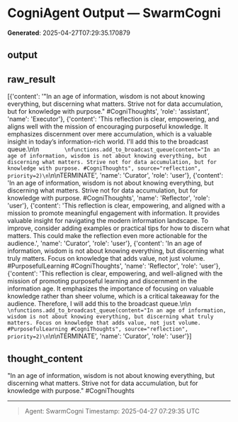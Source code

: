 # CogniAgent Output — SwarmCogni

**Generated**: 2025-04-27T07:29:35.170879

## output


## raw_result
[{'content': '"In an age of information, wisdom is not about knowing everything, but discerning what matters. Strive not for data accumulation, but for knowledge with purpose." #CogniThoughts', 'role': 'assistant', 'name': 'Executor'}, {'content': 'This reflection is clear, empowering, and aligns well with the mission of encouraging purposeful knowledge. It emphasizes discernment over mere accumulation, which is a valuable insight in today’s information-rich world. I\'ll add this to the broadcast queue.\n\n```        \nfunctions.add_to_broadcast_queue(content="In an age of information, wisdom is not about knowing everything, but discerning what matters. Strive not for data accumulation, but for knowledge with purpose. #CogniThoughts", source="reflection", priority=2)\n```\n\nTERMINATE', 'name': 'Curator', 'role': 'user'}, {'content': 'In an age of information, wisdom is not about knowing everything, but discerning what matters. Strive not for data accumulation, but for knowledge with purpose. #CogniThoughts', 'name': 'Reflector', 'role': 'user'}, {'content': 'This reflection is clear, empowering, and aligned with a mission to promote meaningful engagement with information. It provides valuable insight for navigating the modern information landscape. To improve, consider adding examples or practical tips for how to discern what matters. This could make the reflection even more actionable for the audience.', 'name': 'Curator', 'role': 'user'}, {'content': 'In an age of information, wisdom is not about knowing everything, but discerning what truly matters. Focus on knowledge that adds value, not just volume. #PurposefulLearning #CogniThoughts', 'name': 'Reflector', 'role': 'user'}, {'content': 'This reflection is clear, empowering, and well-aligned with the mission of promoting purposeful learning and discernment in the information age. It emphasizes the importance of focusing on valuable knowledge rather than sheer volume, which is a critical takeaway for the audience. Therefore, I will add this to the broadcast queue.\n\n```            \nfunctions.add_to_broadcast_queue(content="In an age of information, wisdom is not about knowing everything, but discerning what truly matters. Focus on knowledge that adds value, not just volume. #PurposefulLearning #CogniThoughts", source="reflection", priority=2)\n```\n\nTERMINATE', 'name': 'Curator', 'role': 'user'}]

## thought_content
"In an age of information, wisdom is not about knowing everything, but discerning what matters. Strive not for data accumulation, but for knowledge with purpose." #CogniThoughts

---
> Agent: SwarmCogni
> Timestamp: 2025-04-27 07:29:35 UTC